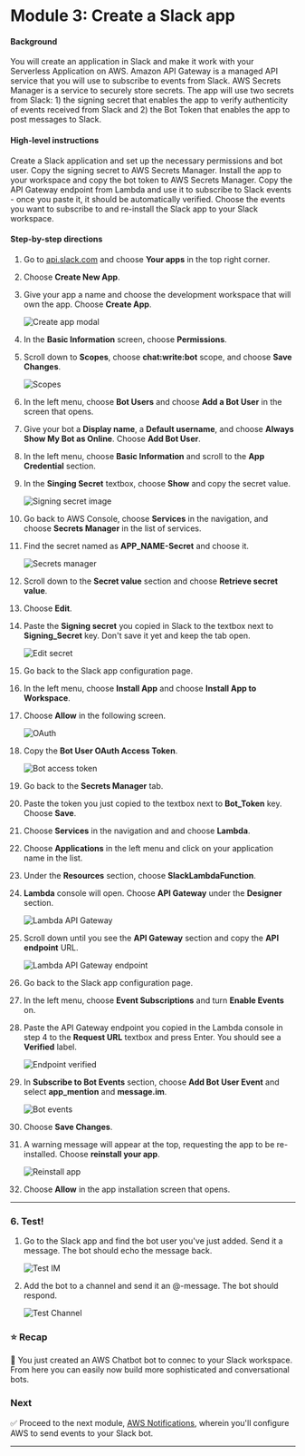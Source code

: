 # Module 3: Create a Slack app

#### Background

You will create an application in Slack and make it work with your Serverless Application on AWS. Amazon API Gateway is a managed API service that you will use to subscribe to events from Slack. AWS Secrets Manager is a service to securely store secrets. The app will use two secrets from Slack: 1) the signing secret that enables the app to verify authenticity of events received from Slack and 2) the Bot Token that enables the app to post messages to Slack.

#### High-level instructions

Create a Slack application and set up the necessary permissions and bot user. Copy the signing secret to AWS Secrets Manager. Install the app to your workspace and copy the bot token to AWS Secrets Manager. Copy the API Gateway endpoint from Lambda and use it to subscribe to Slack events - once you paste it, it should be automatically verified. Choose the events you want to subscribe to and re-install the Slack app to your Slack workspace.

#### Step-by-step directions

1. Go to [api.slack.com](https://api.slack.com) and choose **Your apps** in the top right corner.
1. Choose **Create New App**.
1. Give your app a name and choose the development workspace that will own the app. Choose **Create App**.
    
    ![Create app modal](../images/slack-create-app-dialog.png)

1. In the **Basic Information** screen, choose **Permissions**.
1. Scroll down to **Scopes**, choose **chat:write:bot** scope, and choose **Save Changes**.
    
    ![Scopes](../images/slack-scopes.png)

1. In the left menu, choose **Bot Users** and choose **Add a Bot User** in the screen that opens.
1. Give your bot a **Display name**, a **Default username**, and choose **Always Show My Bot as Online**. Choose **Add Bot User**.
1. In the left menu, choose **Basic Information** and scroll to the **App Credential** section.
1. In the **Singing Secret** textbox, choose **Show** and copy the secret value.

   ![Signing secret image](../images/slack-signing-secret.png)

1. Go back to AWS Console, choose **Services** in the navigation, and choose **Secrets Manager** in the list of services.
1. Find the secret named as **APP_NAME-Secret** and choose it.

    ![Secrets manager](../images/secrets-manager-console.png)

1. Scroll down to the **Secret value** section and choose **Retrieve secret value**.
1. Choose **Edit**.
1. Paste the **Signing secret** you copied in Slack to the textbox next to **Signing_Secret** key. Don't save it yet and keep the tab open.

    ![Edit secret](../images/secrets-manager-edit-secret-value.png)

1. Go back to the Slack app configuration page.
1. In the left menu, choose **Install App** and choose **Install App to Workspace**.
1. Choose **Allow** in the following screen.
    
    ![OAuth](../images/slack-oauth.png)

1. Copy the **Bot User OAuth Access Token**.

    ![Bot access token](../images/slack-bot-token.png)

1. Go back to the **Secrets Manager** tab.
1. Paste the token you just copied to the textbox next to **Bot_Token** key. Choose **Save**.
1. Choose **Services** in the navigation and and choose **Lambda**.
1. Choose **Applications** in the left menu and click on your application name in the list.
1. Under the **Resources** section, choose **SlackLambdaFunction**.
1. **Lambda** console will open. Choose **API Gateway** under the **Designer** section.
    
    ![Lambda API Gateway](../images/lambda-designer.png)

1. Scroll down until you see the **API Gateway** section and copy the **API endpoint** URL.

    ![Lambda API Gateway endpoint](../images/lambda-apigateway-endpoint.png)

1. Go back to the Slack app configuration page.
1. In the left menu, choose **Event Subscriptions** and turn **Enable Events** on.
1. Paste the API Gateway endpoint you copied in the Lambda console in step 4 to the **Request URL** textbox and press Enter. You should see a **Verified** label.

    ![Endpoint verified](../images/slack-verified.png)

1. In **Subscribe to Bot Events** section, choose **Add Bot User Event** and select **app_mention** and **message.im**.

    ![Bot events](../images/slack-bot-events.png)

1. Choose **Save Changes**.    
1. A warning message will appear at the top, requesting the app to be re-installed. Choose **reinstall your app**.

    ![Reinstall app](../images/slack-reinstall.png)

1. Choose **Allow** in the app installation screen that opens.

---

### 6. Test!

1. Go to the Slack app and find the bot user you've just added. Send it a message. The bot should echo the message back.

    ![Test IM](../images/slack-test.png)

1. Add the bot to a channel and send it an @-message. The bot should respond.

    ![Test Channel](../images/slack-test-channel.png)

### :star: Recap

:wrench: You just created an AWS Chatbot bot to connec to your Slack workspace. From here you can easily now build more sophisticated and conversational bots.
### Next

:white_check_mark: Proceed to the next module, [AWS Notifications][notifications], wherein you'll configure AWS to send events to your Slack bot.

---
[cognito]: https://aws.amazon.com/cognito/
[lambda]: https://aws.amazon.com/lambda/
[api-gw]: https://aws.amazon.com/api-gateway/
[s3]: https://aws.amazon.com/s3/
[dynamodb]: https://aws.amazon.com/dynamodb/
[secrets-manager]: https://aws.amazon.com/secrets-manager/
[sns]: https://aws.amazon.com/sns/
[cloudwatch]: https://aws.amazon.com/cloudwatch/
[chatbot]: https://aws.amazon.com/chatbot/
[aws-sam]: https://aws.amazon.com/serverless/sam/
[codepipeline]: https://aws.amazon.com/codepipeline/
[codecommit]: https://aws.amazon.com/codecommit/
[codebuild]: https://aws.amazon.com/codebuild/
[cloudformation]: https://aws.amazon.com/cloudformation/
[aws-console]: https://console.aws.amazon.com
[iam-console]: https://console.aws.amazon.com/iam/home
[lambda-console]: https://console.aws.amazon.com/lambda/home
[cfn-console]: https://console.aws.amazon.com/cloudformation/home
[s3-console]: https://console.aws.amazon.com/s3/home
[chatbot-console]: https://console.aws.amazon.com/chatbot/home
[api-slack]: https://api.slack.com

[setup]: ../00_Setup/
[cleanup]: ../01_Cleanup/
[serverless-app-setup]: ../1_ServerlessAppSetup/
[code-management]: ../2_CodeManagement/
[setup-slack-app]: ../3_SlackApp/
[notifications]: ../4_AWSNotifications/
